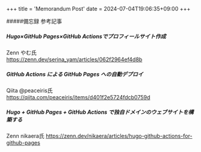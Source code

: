 +++
title = 'Memorandum Post'
date = 2024-07-04T19:06:35+09:00
+++

#####備忘録 参考記事


##### Hugo×GitHub Pages×GitHub Actionsでプロフィールサイト作成  
Zenn やむ氏  
https://zenn.dev/serina_yam/articles/062f2964ef4d8b  
  
##### GitHub Actions による GitHub Pages への自動デプロイ  
Qiita @peaceiris氏
https://qiita.com/peaceiris/items/d401f2e5724fdcb0759d  

##### Hugo + GitHub Pages + GitHub Actions で独自ドメインのウェブサイトを構築する  
Zenn nikaera氏
https://zenn.dev/nikaera/articles/hugo-github-actions-for-github-pages  